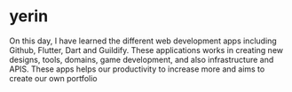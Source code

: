 # yerin
On this day, I have learned the different web development apps including Github, Flutter, Dart and Guildify. These applications works in creating new designs, tools, domains, game development, and also infrastructure and APIS. These apps helps our productivity to increase more and aims to create our own portfolio
